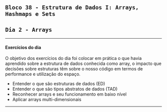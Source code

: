 ## `Bloco 38 - Estrutura de Dados I: Arrays, Hashmaps e Sets`

## `Dia 2 - Arrays`

---

#### Exercícios do dia

O objetivo dos exercícios do dia foi colocar em prática o que havia aprendido sobre a estrutura de dados conhecida como array, o impacto que decisões sobre estruturas têm sobre o nosso código em termos de performance e utilização do espaço.

- Entender o que são estruturas de dados (ED)
- Entender o que são tipos abstratos de dados (TAD)
- Reconhecer arrays e seu funcionamento em baixo nível
- Aplicar arrays multi-dimensionais

---

